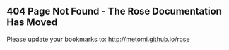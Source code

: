 [comment]: <> (This is the 404 page as used on the Github Pages site.)

## 404 Page Not Found - The Rose Documentation Has Moved

Please update your bookmarks to: http://metomi.github.io/rose
